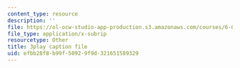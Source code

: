```yaml
---
content_type: resource
description: ''
file: https://ol-ocw-studio-app-production.s3.amazonaws.com/courses/6-046j-design-and-analysis-of-algorithms-spring-2015/efbb28f8b99f50929f9d321651589329_1409658.vtt
file_type: application/x-subrip
resourcetype: Other
title: 3play caption file
uid: efbb28f8-b99f-5092-9f9d-321651589329
---
```

